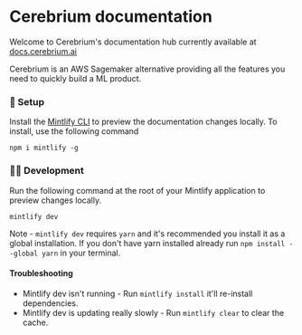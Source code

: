 # Cerebrium documentation

Welcome to Cerebrium's documentation hub currently available at [docs.cerebrium.ai](https://docs.cerebrium.ai)

Cerebrium is an AWS Sagemaker alternative providing all the features you need to quickly build a ML product.

### 🚀 Setup

Install the [Mintlify CLI](https://www.npmjs.com/package/mintlify) to preview the documentation changes locally. To install, use the following command

```
npm i mintlify -g
```

### 👩‍💻 Development

Run the following command at the root of your Mintlify application to preview changes locally.

```
mintlify dev
```

Note - `mintlify dev` requires `yarn` and it's recommended you install it as a global installation. If you don't have yarn installed already run `npm install --global yarn` in your terminal.

#### Troubleshooting

- Mintlify dev isn't running - Run `mintlify install` it'll re-install dependencies.
- Mintlify dev is updating really slowly - Run `mintlify clear` to clear the cache.
